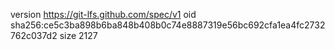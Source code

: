 version https://git-lfs.github.com/spec/v1
oid sha256:ce5c3ba898b6ba848b408b0c74e8887319e56bc692cfa1ea4fc2732762c037d2
size 2127
